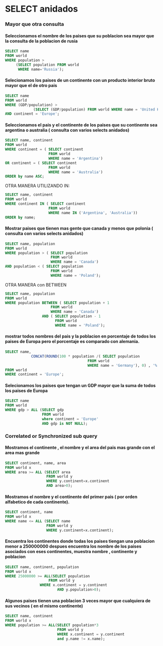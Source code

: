 # SELECT anidados
### Mayor que otra consulta
#### Seleccionamos el nombre de los paises que su poblacion sea mayor que la consulta de la poblacion de rusia
```SQL
SELECT name 
FROM world
WHERE population >
     (SELECT population FROM world
      WHERE name='Russia');

```
#### Selecionamos los paises de un continente con un producto interior bruto mayor que el de otro pais  
```SQL
SELECT name
FROM world
WHERE (GDP/population) > 
             (SELECT (GDP/population) FROM world WHERE name = 'United Kingdom')
AND continent = 'Europe';

```
#### Seleccionamos el pais y el continente de los paises que su continente sea argentina o australia ( consulta con varios selects anidados)

```SQL
SELECT name, continent
FROM world
WHERE continent = ( SELECT continent
                    FROM world
                    WHERE name = 'Argentina')
OR continent = ( SELECT continent
                    FROM world
                    WHERE name = 'Australia')
ORDER by name ASC;
```

OTRA MANERA UTILIZANDO IN:
```SQL
SELECT name, continent
FROM world
WHERE continent IN ( SELECT continent
                    FROM world
                    WHERE name IN ('Argentina', 'Australia'))
ORDER by name;
```
#### Mostrar paises que tienen mas gente que canada y menos que polonia ( consulta con varios selects anidados)

```SQL
SELECT name, population
FROM world
WHERE population > ( SELECT population
                     FROM world
                     WHERE name = 'Canada')
AND population < ( SELECT population
                     FROM world
                     WHERE name = 'Poland');
```
OTRA MANERA con BETWEEN

```SQL
SELECT name, population
FROM world
WHERE population BETWEEN ( SELECT population + 1
                     FROM world
                     WHERE name = 'Canada')
                 AND ( SELECT population - 1
                       FROM world
                       WHERE name = 'Poland');

```

#### mostrar todos nombres del pais y la poblacion en porcentaje de todos los paises de Europa pero el porcentaje es comparado con alemania.

```SQL
SELECT name, 
            CONCAT(ROUND(100 * population /( SELECT population 
                                      FROM world 
                                      WHERE name = 'Germany'), 0) , '%') As 'population (%)'
FROM world
WHERE continent = 'Europe';

```
#### Selecionamos los paises que tengan un GDP mayor que la suma de todos los paises de Europa

```SQL
SELECT name
FROM world
WHERE gdp > ALL (SELECT gdp
                 FROM world
                 where continent = 'Europe'
                 AND gdp is NOT NULL);

```
### Correlated or Synchronized sub query
#### Mostramos el continente , el nombre y el area del pais mas grande con el area mas grande

```SQL
SELECT continent, name, area
FROM world x
WHERE area >= ALL (SELECT area
                   FROM world y
                   WHERE y.continent=x.continent
                   AND area>0);

```
#### Mostramos el nombre y el continente del primer pais ( por orden alfabetico de cada continente).

```SQL
SELECT continent, name 
FROM world x
WHERE name <= ALL (SELECT name 
                   FROM world y
                   WHERE y.continent=x.continent);

```

#### Encuentra los continentes donde todas los paises tiengan una poblacion menor a 250000000 despues encuentra los nombre de los paises asociados con eses continentes, muestra nombre , continente y poblacion

```SQL
SELECT name, continent, population 
FROM world x
WHERE 25000000 >= ALL(SELECT population
	                FROM world y
		        WHERE x.continent = y.continent
                        AND y.population>0);

```
#### Algunos paises tienen una poblacion 3 veces mayor que cualquiera de sus vecinos  ( en el mismo continente)

```SQL
SELECT name, continent 
FROM world x
WHERE population >= ALL(SELECT population*3
                        FROM world y
                        WHERE x.continent = y.continent
                        and y.name != x.name);

```

#### 

```SQL


```
